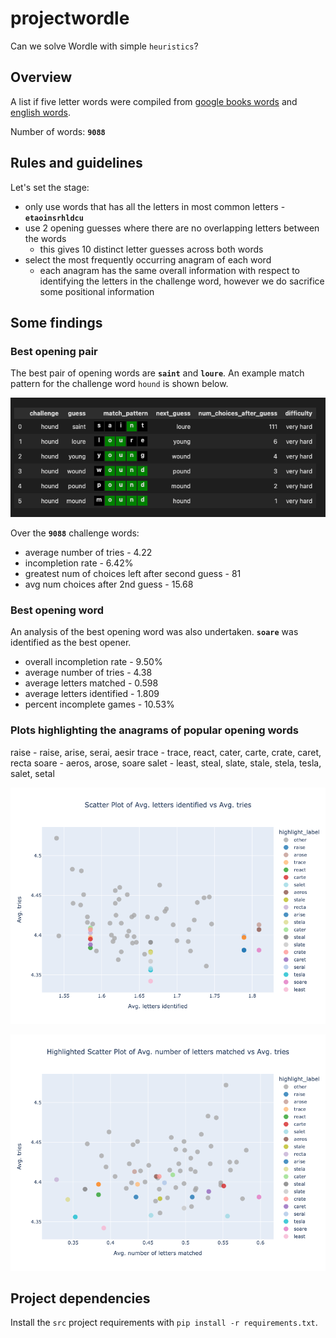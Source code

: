 # projectwordle

Can we solve Wordle with simple `heuristics`?

## Overview

A list if five letter words were compiled from [google books words](https://norvig.com/google-books-common-words.txt) and [english words](https://raw.githubusercontent.com/kabrownlab/wordle/main/words.txt).

Number of words: **`9088`**

## Rules and guidelines

Let's set the stage:
- only use words that has all the letters in most common letters - **`etaoinsrhldcu`**
- use 2 opening guesses where there are no overlapping letters between the words
  - this gives 10 distinct letter guesses across both words
- select the most frequently occurring anagram of each word
  - each anagram has the same overall information with respect to identifying the letters in the challenge word, however we do sacrifice some positional information

## Some findings
### Best opening pair

The best pair of opening words are **`saint`** and **`loure`**. An example match pattern for the challenge word `hound` is shown below.

![Example pattern match](data/08_reporting/example_pattern_match.png)

Over the **`9088`** challenge words:
- average number of tries - 4.22
- incompletion rate - 6.42%
- greatest num of choices left after second guess - 81
- avg num choices after 2nd guess - 15.68

### Best opening word

An analysis of the best opening word was also undertaken. **`soare`** was identified as the best opener.

- overall incompletion rate - 9.50%
- average number of tries - 4.38
- average letters matched - 0.598
- average letters identified - 1.809
- percent incomplete games - 10.53%

### Plots highlighting the anagrams of popular opening words

raise - raise, arise, serai, aesir
trace - trace, react, cater, carte, crate, caret, recta
soare - aeros, arose, soare
salet - least, steal, slate, stale, stela, tesla, salet, setal

![Avg. letters identified vs Avg. tries](data/08_reporting/avg_letters_identified_vs_avg_tries.png)


![Avg. number of letters matched vs Avg. tries](data/08_reporting/avg_number_of_letters_matched_vs_avg_tries.png)


## Project dependencies

Install the `src` project requirements with `pip install -r requirements.txt`.





